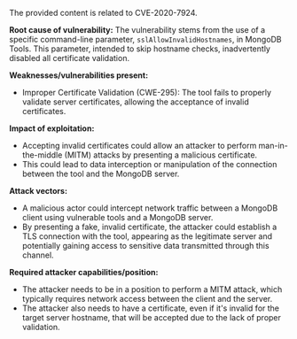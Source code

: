 The provided content is related to CVE-2020-7924.

**Root cause of vulnerability:**
The vulnerability stems from the use of a specific command-line parameter, `sslAllowInvalidHostnames`, in MongoDB Tools. This parameter, intended to skip hostname checks, inadvertently disabled all certificate validation.

**Weaknesses/vulnerabilities present:**
- Improper Certificate Validation (CWE-295): The tool fails to properly validate server certificates, allowing the acceptance of invalid certificates.

**Impact of exploitation:**
- Accepting invalid certificates could allow an attacker to perform man-in-the-middle (MITM) attacks by presenting a malicious certificate.
- This could lead to data interception or manipulation of the connection between the tool and the MongoDB server.

**Attack vectors:**
-  A malicious actor could intercept network traffic between a MongoDB client using vulnerable tools and a MongoDB server.
- By presenting a fake, invalid certificate, the attacker could establish a TLS connection with the tool, appearing as the legitimate server and potentially gaining access to sensitive data transmitted through this channel.

**Required attacker capabilities/position:**
- The attacker needs to be in a position to perform a MITM attack, which typically requires network access between the client and the server.
- The attacker also needs to have a certificate, even if it's invalid for the target server hostname, that will be accepted due to the lack of proper validation.